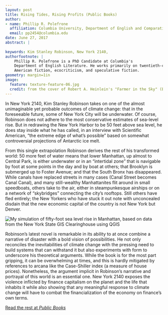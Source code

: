 ```yaml
---
layout: post
title: Rising Tides, Rising Profits (Public Books)
author: 
- name: Phillip R. Polefrone
  affiliation: Columbia University, Department of English and Comparative Literature
  email: pp2454@columbia.edu
date: June 27, 2017
abstract: | 
    
keywords: Kim Stanley Robinson, New York 2140, 
authorfootnote: |
    Phillip R. Polefrone is a PhD Candidate at Columbia's
    Department of English Literature. He works primarily on twentieth-century
    American fiction, ecocriticism, and speculative fiction. 
geometry: margin=1in
image:
  feature: texture-feature-06.jpg
  credit: from the cover of Robert A. Heinlein's "Farmer in the Sky" (Bob Eggleton)
--- 
```


In New York 2140, Kim Stanley Robinson takes on one of the almost unimaginable yet probable outcomes of climate change: that in the foreseeable future, some of New York City will be underwater. Of course, Robinson does not adhere to the most conservative estimates of sea-level rise. But in redrawing the New York Harbor to be 50 feet above sea level, he does stay inside what he has called, in an interview with Scientific American, “the extreme edge of what’s possible” based on somewhat controversial projections of Antarctic ice melt.

From this single extrapolation Robinson derives the rest of his transformed world: 50 more feet of water means that lower Manhattan, up almost to Central Park, is either underwater or in an “intertidal zone” that is navigable by foot at some points in the day and by boat at others; that Brooklyn is submerged up to Foster Avenue; and that the South Bronx has disappeared. While canals have replaced streets in many cases (Canal Street becomes Canal Canal), and many still-wealthy Manhattanites flit around in small speedboats, others take to the air, either in steampunkesque airships or on a network of “skybridges” connecting the city’s rooftops. Still others have fled entirely; the New Yorkers who have stuck it out note with unconcealed disdain that the new economic capital of the country is not New York but Denver.

![My simulation of fifty-foot sea level rise in Manhattan, based on data from the New York State GIS Clearinghouse using QGIS](robinsonmap.png)

Robinson’s latest novel is remarkable in its ability to at once combine a narrative of disaster with a bold vision of possibilities. He not only reconciles the inevitabilities of climate change with the pressing need to build systems that can withstand it but also experiments with form to underscore his theoretical arguments. While the book is for the most part gripping, it can be overwhelming at times, and this is hardly mitigated by references to arcana like the Case-Shiller index (a measure of house prices). Nonetheless, the argument implicit in Robinson’s narrative and portrayal of this world is an essential one. New York 2140 exposes the violence inflicted by finance capitalism on the planet and the life that inhabits it while also showing that any meaningful response to climate change will have to combat the financialization of the economy on finance’s own terms.

[Read the rest at *Public Books*](http://www.publicbooks.org/rising-tides-rising-profits/)

